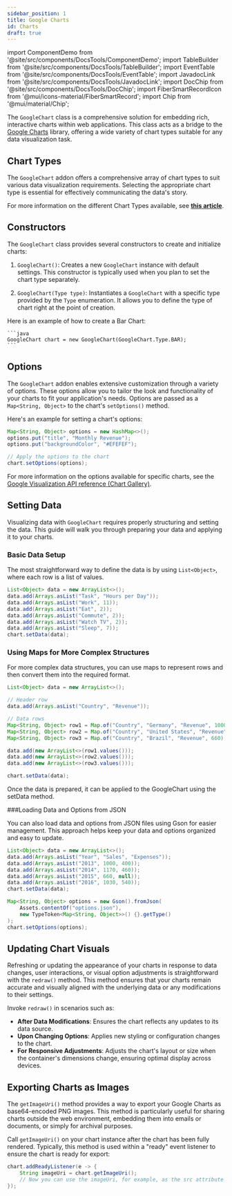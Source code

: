 ```yaml
---
sidebar_position: 1
title: Google Charts
id: Charts
draft: true
---
```


import ComponentDemo from '@site/src/components/DocsTools/ComponentDemo';
import TableBuilder from '@site/src/components/DocsTools/TableBuilder';
import EventTable from '@site/src/components/DocsTools/EventTable';
import JavadocLink from '@site/src/components/DocsTools/JavadocLink';
import DocChip from '@site/src/components/DocsTools/DocChip';
import FiberSmartRecordIcon from '@mui/icons-material/FiberSmartRecord';
import Chip from '@mui/material/Chip';

<DocChip tooltipText="This component will render with a shadow DOM, an API built into the browser that facilitates encapsulation." label="Shadow" component="a" href="../../glossary#shadow-dom" target="_blank" clickable={true} iconName="shadow" />

<!-- UPDATE THE NAME FOR THE CLIENT COMPONENT HERE (label="???") -->
<DocChip tooltipText="The name of the web component that will render in the DOM." label="google-chart" clickable={false} iconName='code'/>

<!-- Can't find Javadocs for GoogleChart? -->
<JavadocLink type="chart" location="com/webforj/googlecharts/GoogleChart" top='true'/>

<!-- Brief overview of the component and what it is/does -->

The `GoogleChart` class is a comprehensive solution for embedding rich, interactive charts within web applications. This class acts as a bridge to the [Google Charts](https://developers.google.com/chart) library, offering a wide variety of chart types suitable for any data visualization task.

<ComponentDemo 
path='https://demo.webforj.com/webapp/controlsamples?class=addondemos.chartdemos.ChartDemo' 
javaE='https://raw.githubusercontent.com/webforj/ControlSamples/main/src/main/java/addondemos/chartdemos/ChartDemo.java'
height='300px'
/>


## Chart Types

The `GoogleChart` addon offers a comprehensive array of chart types to suit various data visualization requirements. Selecting the appropriate chart type is essential for effectively communicating the data's story.

For more information on the different Chart Types available, see **[this article](./chart_types.md)**.

<ComponentDemo 
path='https://demo.webforj.com/webapp/controlsamples?class=addondemos.chartdemos.ChartGalleryDemo' 
javaE='https://raw.githubusercontent.com/webforj/ControlSamples/main/src/main/java/addondemos/chartdemos/ChartGalleryDemo.java'
cssURL='https://raw.githubusercontent.com/webforj/ControlSamples/main/src/main/resources/css/chartstyles/chartgallery_styles.css'
height='300px'
/>


<!-- Constructors -->

## Constructors

The `GoogleChart` class provides several constructors to create and initialize charts:

1. `GoogleChart()`: Creates a new `GoogleChart` instance with default settings. This constructor is typically used when you plan to set the chart type separately.

2. `GoogleChart(Type type)`: Instantiates a `GoogleChart` with a specific type provided by the `Type` enumeration. It allows you to define the type of chart right at the point of creation.

Here is an example of how to create a Bar Chart:

    ```java
    GoogleChart chart = new GoogleChart(GoogleChart.Type.BAR);
    ```
## Options

The `GoogleChart` addon enables extensive customization through a variety of options. These options allow you to tailor the look and functionality of your charts to fit your application's needs. Options are passed as a `Map<String, Object>` to the chart's `setOptions()` method. 

Here's an example for setting a chart's options:

```java
Map<String, Object> options = new HashMap<>();
options.put("title", "Monthly Revenue");
options.put("backgroundColor", "#EFEFEF");

// Apply the options to the chart
chart.setOptions(options);
```

For more information on the options available for specific charts, see the [Google Visualization API reference (Chart Gallery)](https://developers.google.com/chart/interactive/docs/gallery).

## Setting Data

Visualizing data with `GoogleChart` requires properly structuring and setting the data. This guide will walk you through preparing your data and applying it to your charts.

### Basic Data Setup

The most straightforward way to define the data is by using `List<Object>`, where each row is a list of values.

```java
List<Object> data = new ArrayList<>();
data.add(Arrays.asList("Task", "Hours per Day"));
data.add(Arrays.asList("Work", 11));
data.add(Arrays.asList("Eat", 2));
data.add(Arrays.asList("Commute", 2));
data.add(Arrays.asList("Watch TV", 2));
data.add(Arrays.asList("Sleep", 7));
chart.setData(data);
```

### Using Maps for More Complex Structures

For more complex data structures, you can use maps to represent rows and then convert them into the required format.

```java
List<Object> data = new ArrayList<>();

// Header row
data.add(Arrays.asList("Country", "Revenue"));

// Data rows
Map<String, Object> row1 = Map.of("Country", "Germany", "Revenue", 1000);
Map<String, Object> row2 = Map.of("Country", "United States", "Revenue", 1170);
Map<String, Object> row3 = Map.of("Country", "Brazil", "Revenue", 660);

data.add(new ArrayList<>(row1.values()));
data.add(new ArrayList<>(row2.values()));
data.add(new ArrayList<>(row3.values()));

chart.setData(data);
```

Once the data is prepared, it can be applied to the GoogleChart using the setData method.

<ComponentDemo 
path='https://demo.webforj.com/webapp/controlsamples?class=addondemos.chartdemos.ChartDemoSettingData' 
javaE='https://raw.githubusercontent.com/webforj/ControlSamples/main/src/main/java/addondemos/chartdemos/ChartDemoSettingData.java'
height='300px'
/>

<!-- tabs={['ChartDemoSettingData.java']} -->


###Loading Data and Options from JSON

You can also load data and options from JSON files using Gson for easier management. This approach helps keep your data and options organized and easy to update.


```java
List<Object> data = new ArrayList<>();
data.add(Arrays.asList("Year", "Sales", "Expenses"));
data.add(Arrays.asList("2013", 1000, 400));
data.add(Arrays.asList("2014", 1170, 460));
data.add(Arrays.asList("2015", 660, null)); 
data.add(Arrays.asList("2016", 1030, 540));
chart.setData(data);

Map<String, Object> options = new Gson().fromJson(
    Assets.contentOf("options.json"),
    new TypeToken<Map<String, Object>>() {}.getType()
);
chart.setOptions(options);
```

## Updating Chart Visuals

Refreshing or updating the appearance of your charts in response to data changes, user interactions, or visual option adjustments is straightforward with the `redraw()` method. This method ensures that your charts remain accurate and visually aligned with the underlying data or any modifications to their settings.

Invoke `redraw()` in scenarios such as:

- **After Data Modifications**: Ensures the chart reflects any updates to its data source.
- **Upon Changing Options**: Applies new styling or configuration changes to the chart.
- **For Responsive Adjustments**: Adjusts the chart's layout or size when the container's dimensions change, ensuring optimal display across devices.

<ComponentDemo 
path='https://demo.webforj.com/webapp/controlsamples?class=addondemos.chartdemos.ChartDemoRedraw' 
javaE='https://raw.githubusercontent.com/webforj/ControlSamples/main/src/main/java/addondemos/chartdemos/ChartDemoRedraw.java'
cssURL='https://raw.githubusercontent.com/webforj/ControlSamples/main/src/main/resources/css/chartstyles/redrawchart_styles.css'
height='300px'
/>

<!-- tabs={['ChartDemoRedraw.java', 'redrawchart_styles.css']} -->

## Exporting Charts as Images

The `getImageUri()` method provides a way to export your Google Charts as base64-encoded PNG images. This method is particularly useful for sharing charts outside the web environment, embedding them into emails or documents, or simply for archival purposes.

Call `getImageUri()` on your chart instance after the chart has been fully rendered. Typically, this method is used within a "ready" event listener to ensure the chart is ready for export:

```java
chart.addReadyListener(e -> {
    String imageUri = chart.getImageUri();
    // Now you can use the imageUri, for example, as the src attribute of an img tag
});
```